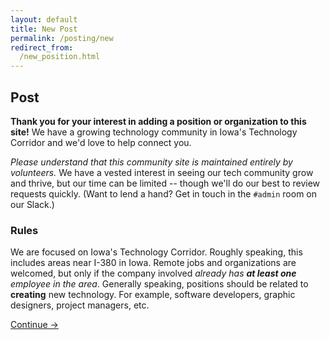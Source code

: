 ```yaml
---
layout: default
title: New Post
permalink: /posting/new
redirect_from:
  /new_position.html
---
```


## Post

**Thank you for your interest in adding a position or organization to this site!**  We have a growing technology community in Iowa's Technology Corridor and we'd love to help connect you.

_Please understand that this community site is maintained entirely by volunteers._  We have a vested interest in seeing our tech community grow and thrive, but our time can be limited -- though we'll do our best to review requests quickly.  (Want to lend a hand?  Get in touch in the `#admin` room on our Slack.)

### Rules

We are focused on Iowa's Technology Corridor.  Roughly speaking, this includes areas near I-380 in Iowa.  Remote jobs and organizations are welcomed, but only if the company involved _already has **at least one** employee in the area_.  Generally speaking, positions should be related to **creating** new technology.  For example, software developers, graphic designers, project managers, etc.

<a href="/posting/how-to" class="btn btn-primary btn-lg">
  Continue &rarr;
</a>
